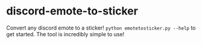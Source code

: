 # discord-emote-to-sticker
Convert any discord emote to a sticker!
`python emotetosticker.py --help` to get started. The tool is incredibly simple to use!
